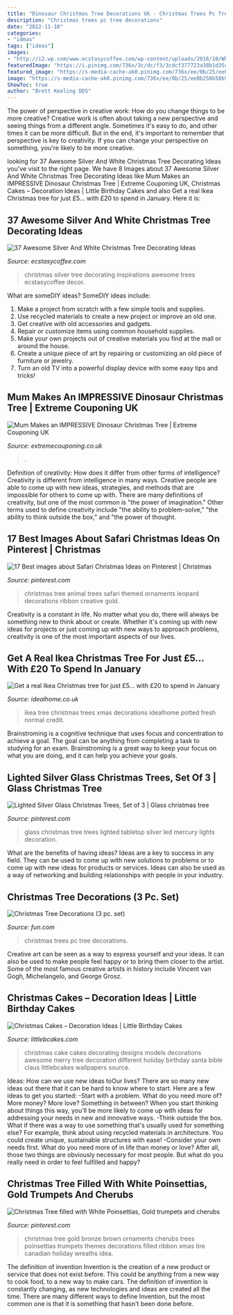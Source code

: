 ```yaml
---
title: "Dinosaur Christmas Tree Decorations Uk - Christmas Trees Pc Tree Decorations"
description: "Christmas trees pc tree decorations"
date: "2022-11-10"
categories:
- "ideas"
tags: ["ideas"]
images:
- "http://i2.wp.com/www.ecstasycoffee.com/wp-content/uploads/2016/10/White-and-Silver-Christmas-Tree1.jpg?resize=390%2C942"
featuredImage: "https://i.pinimg.com/736x/3c/dc/f3/3cdcf377723a38b1d3543b75b8a50bf3--tabletop-christmas-tree-glass-christmas-tree.jpg"
featured_image: "https://s-media-cache-ak0.pinimg.com/736x/ee/0b/25/ee0b258b58b59c798e1840d0d564a9b5.jpg"
image: "https://s-media-cache-ak0.pinimg.com/736x/ee/0b/25/ee0b258b58b59c798e1840d0d564a9b5.jpg"
ShowToc: true
author: "Brett Keeling DDS"
---
```



The power of perspective in creative work: How do you change things to be more creative?
Creative work is often about taking a new perspective and seeing things from a different angle. Sometimes it's easy to do, and other times it can be more difficult. But in the end, it's important to remember that perspective is key to creativity. If you can change your perspective on something, you're likely to be more creative.

	

		
looking for 37 Awesome Silver And White Christmas Tree Decorating Ideas you've visit to the right page. We have 8 Images about 37 Awesome Silver And White Christmas Tree Decorating Ideas like Mum Makes an IMPRESSIVE Dinosaur Christmas Tree | Extreme Couponing UK, Christmas Cakes – Decoration Ideas | Little Birthday Cakes and also Get a real Ikea Christmas tree for just £5... with £20 to spend in January. Here it is:
		
    
## 37 Awesome Silver And White Christmas Tree Decorating Ideas

<img loading=lazy src="http://i2.wp.com/www.ecstasycoffee.com/wp-content/uploads/2016/10/White-and-Silver-Christmas-Tree1.jpg?resize=390%2C942" onerror="this.onerror=null;this.src='https://tse4.mm.bing.net/th?id=OIP.zjv7hdKTy2MwKNf5ed96hwHaR4&amp;pid=15.1';" alt="37 Awesome Silver And White Christmas Tree Decorating Ideas">

_Source: ecstasycoffee.com_

>christmas silver tree decorating inspirations awesome trees ecstasycoffee decor. 

	

What are someDIY ideas?
SomeDIY ideas include:
1. Make a project from scratch with a few simple tools and supplies. 
2. Use recycled materials to create a new project or improve an old one. 
3. Get creative with old accessories and gadgets. 
4. Repair or customize items using common household supplies. 
5. Make your own projects out of creative materials you find at the mall or around the house. 
6. Create a unique piece of art by repairing or customizing an old piece of furniture or jewelry. 
7. Turn an old TV into a powerful display device with some easy tips and tricks!

    
## Mum Makes An IMPRESSIVE Dinosaur Christmas Tree | Extreme Couponing UK

<img loading=lazy src="https://www.extremecouponing.co.uk/wp-content/uploads/2020/11/d1.jpg" onerror="this.onerror=null;this.src='https://tse3.mm.bing.net/th?id=OIP.hDa0vMlN2MNG7mZgNVuG4wHaJ4&amp;pid=15.1';" alt="Mum Makes an IMPRESSIVE Dinosaur Christmas Tree | Extreme Couponing UK">

_Source: extremecouponing.co.uk_

>. 

	

Definition of creativity: How does it differ from other forms of intelligence?
Creativity is different from intelligence in many ways. Creative people are able to come up with new ideas, strategies, and methods that are impossible for others to come up with. 
There are many definitions of creativity, but one of the most common is "the power of imagination." Other terms used to define creativity include "the ability to problem-solve," "the ability to think outside the box," and "the power of thought.

    
## 17 Best Images About Safari Christmas Ideas On Pinterest | Christmas

<img loading=lazy src="https://s-media-cache-ak0.pinimg.com/736x/ee/0b/25/ee0b258b58b59c798e1840d0d564a9b5.jpg" onerror="this.onerror=null;this.src='https://tse3.mm.bing.net/th?id=OIP.cAygM3_djsDMfBRJk28n7gAAAA&amp;pid=15.1';" alt="17 Best images about Safari Christmas Ideas on Pinterest | Christmas">

_Source: pinterest.com_

>christmas tree animal trees safari themed ornaments leopard decorations ribbon creative gold. 

	

Creativity is a constant in life. No matter what you do, there will always be something new to think about or create. Whether it's coming up with new ideas for projects or just coming up with new ways to approach problems, creativity is one of the most important aspects of our lives.

    
## Get A Real Ikea Christmas Tree For Just £5... With £20 To Spend In January

<img loading=lazy src="https://ksassets.timeincuk.net/wp/uploads/sites/56/2017/11/Ikea_xmas_lifestyle_white.gif" onerror="this.onerror=null;this.src='https://tse3.mm.bing.net/th?id=OIP.yDTZg5XYZa2MVzRFTQIp4wHaHa&amp;pid=15.1';" alt="Get a real Ikea Christmas tree for just £5... with £20 to spend in January">

_Source: idealhome.co.uk_

>ikea tree christmas trees xmas decorations idealhome potted fresh normal credit. 

	

Brainstroming is a cognitive technique that uses focus and concentration to achieve a goal. The goal can be anything from completing a task to studying for an exam. Brainstroming is a great way to keep your focus on what you are doing, and it can help you achieve your goals.

    
## Lighted Silver Glass Christmas Trees, Set Of 3 | Glass Christmas Tree

<img loading=lazy src="https://i.pinimg.com/736x/3c/dc/f3/3cdcf377723a38b1d3543b75b8a50bf3--tabletop-christmas-tree-glass-christmas-tree.jpg" onerror="this.onerror=null;this.src='https://tse3.mm.bing.net/th?id=OIP.n-7R6xBnGT7_XpoCNWw0oAAAAA&amp;pid=15.1';" alt="Lighted Silver Glass Christmas Trees, Set of 3 | Glass christmas tree">

_Source: pinterest.com_

>glass christmas tree trees lighted tabletop silver led mercury lights decoration. 

	

What are the benefits of having ideas?
Ideas are a key to success in any field. They can be used to come up with new solutions to problems or to come up with new ideas for products or services. Ideas can also be used as a way of networking and building relationships with people in your industry.

    
## Christmas Tree Decorations (3 Pc. Set)

<img loading=lazy src="https://images.fun.com/products/61755/1-1/christmas-trees-3-pc.jpg" onerror="this.onerror=null;this.src='https://tse1.mm.bing.net/th?id=OIP.aRt16Vq9NBYs_py1oYcpegHaKl&amp;pid=15.1';" alt="Christmas Tree Decorations (3 pc. set)">

_Source: fun.com_

>christmas trees pc tree decorations. 

	

Creative art can be seen as a way to express yourself and your ideas. It can also be used to make people feel happy or to bring them closer to the artist. Some of the most famous creative artists in history include Vincent van Gogh, Michelangelo, and George Grosz.

    
## Christmas Cakes – Decoration Ideas | Little Birthday Cakes

<img loading=lazy src="http://www.littlebcakes.com/wp-content/uploads/2014/02/Christmas-Cake-Ideas-1024x936.jpg" onerror="this.onerror=null;this.src='https://tse3.mm.bing.net/th?id=OIP.q6FWFYU8k1tmgy_gy14ptAHaGx&amp;pid=15.1';" alt="Christmas Cakes – Decoration Ideas | Little Birthday Cakes">

_Source: littlebcakes.com_

>christmas cake cakes decorating designs models decorations awesome merry tree decoration different holiday birthday santa bible claus littlebcakes wallpapers source. 

	

Ideas: How can we use new ideas toOur lives?
There are so many new ideas out there that it can be hard to know where to start. Here are a few ideas to get you started: 
-Start with a problem. What do you need more of? More money? More love? Something in between? When you start thinking about things this way, you'll be more likely to come up with ideas for addressing your needs in new and innovative ways. 
-Think outside the box. What if there was a way to use something that's usually used for something else? For example, think about using recycled materials in architecture. You could create unique, sustainable structures with ease! 
-Consider your own needs first. What do you need more of in life than money or love? After all, those two things are obviously necessary for most people. But what do you really need in order to feel fulfilled and happy?

    
## Christmas Tree Filled With White Poinsettias, Gold Trumpets And Cherubs

<img loading=lazy src="https://i.pinimg.com/736x/36/98/36/369836b68da2c589007ba1061c6c50be--christmas-tree-themes-gold-christmas.jpg" onerror="this.onerror=null;this.src='https://tse4.mm.bing.net/th?id=OIP.cczCCBDIzCQIh_919_wFiwHaJ3&amp;pid=15.1';" alt="Christmas Tree filled with White Poinsettias, Gold trumpets and cherubs">

_Source: pinterest.com_

>christmas tree gold bronze brown ornaments cherubs trees poinsettias trumpets themes decorations filled ribbon xmas tire canadian holiday wreaths idea. 

	

The definition of invention
Invention is the creation of a new product or service that does not exist before. This could be anything from a new way to cook food, to a new way to make cars. The definition of invention is constantly changing, as new technologies and ideas are created all the time. There are many different ways to define Invention, but the most common one is that it is something that hasn't been done before.

